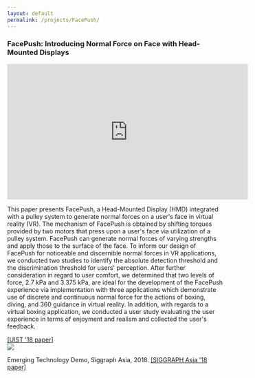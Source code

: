 ```yaml
---
layout: default
permalink: /projects/FacePush/
---
```

<h3><b>FacePush: Introducing Normal Force on Face with Head-Mounted Displays</b></h3>
<iframe width="560" height="315" src="https://www.youtube.com/embed/IPLVCdbvWyI" frameborder="0" allow="accelerometer; autoplay; encrypted-media; gyroscope; picture-in-picture" allowfullscreen></iframe>
<br>
<p>
This paper presents FacePush, a Head-Mounted Display (HMD) integrated with a pulley system to generate normal forces on a user's face in virtual reality (VR). The mechanism of FacePush is obtained by shifting torques provided by two motors that press upon a user's face via utilization of a pulley system. FacePush can generate normal forces of varying strengths and apply those to the surface of the face. To inform our design of FacePush for noticeable and discernible normal forces in VR applications, we conducted two studies to identify the absolute detection threshold and the discrimination threshold for users' perception. After further consideration in regard to user comfort, we determined that two levels of force, 2.7 kPa and 3.375 kPa, are ideal for the development of the FacePush experience via implementation with three applications which demonstrate use of discrete and continuous normal force for the actions of boxing, diving, and 360 guidance in virtual reality. In addition, with regards to a virtual boxing application, we conducted a user study evaluating the user experience in terms of enjoyment and realism and collected the user's feedback.
</p>
<a href="https://dl.acm.org/citation.cfm?id=3242588">
[UIST '18 paper]
</a>
<br>

<img src="https://wenjietseng.github.io/images/SA-Tokyo.jpg">
<p>Emerging Technology Demo, Siggraph Asia, 2018. <a href="https://dl.acm.org/citation.cfm?id=3275480">
[SIGGRAPH Asia '18 paper]
</a></p>
